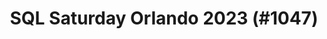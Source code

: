 ---
layout: event
title: "SQL Saturday Orlando 2023 (#1047)"
subtitle: ""
tags: ["Orlando", "Florida", "USA", "physical", "2023", "North America"]
thumb: /assets/img/logos/Just_icon_Color_small.png
comments: false
data: SQLSat1047
testevent: 1
---